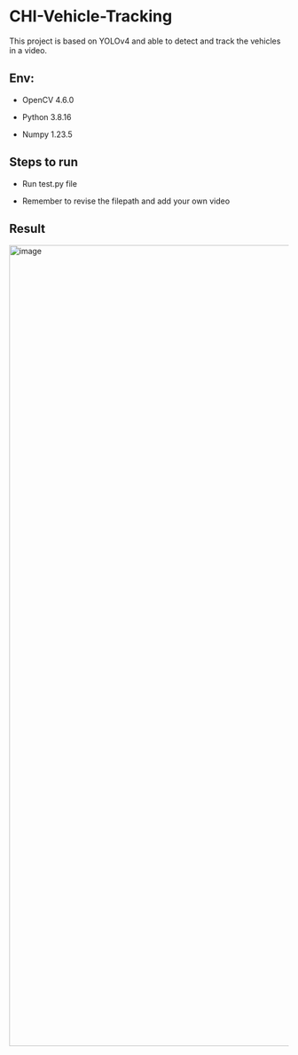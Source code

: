 # CHI-Vehicle-Tracking
This project is based on YOLOv4 and able to detect and track the vehicles in a video.

## Env: 
  * OpenCV 4.6.0

  * Python 3.8.16

  * Numpy 1.23.5

## Steps to run

  * Run test.py file

  * Remember to revise the filepath and add your own video

## Result
<img width="1442" alt="image" src="https://github.com/shinkiriu/CHI-Vehicle-Tracking/assets/48248780/b683a014-8e59-48ed-a668-b580571ebaeb">
